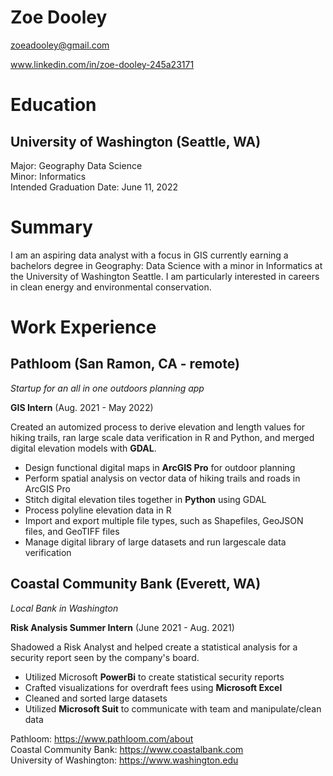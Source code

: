 # Zoe Dooley

zoeadooley@gmail.com

www.linkedin.com/in/zoe-dooley-245a23171

# Education
## University of Washington (Seattle, WA)
Major: Geography Data Science    
Minor: Informatics    
Intended Graduation Date: June 11, 2022    

# Summary

I am an aspiring data analyst with a focus in GIS currently earning a bachelors degree in Geography: Data Science with a minor in Informatics at the University of Washington Seattle. I am particularly interested in careers in clean energy and environmental conservation.

# Work Experience 

## Pathloom (San Ramon, CA - remote)

*Startup for an all in one outdoors planning app*

**GIS Intern** (Aug. 2021 - May 2022)

Created an automized process to derive elevation and length values for hiking trails, ran large scale data verification in R and Python, and merged digital elevation models with **GDAL**.

- Design functional digital maps in **ArcGIS Pro** for outdoor planning
- Perform spatial analysis on vector data of hiking trails and roads in ArcGIS Pro
- Stitch digital elevation tiles together in **Python** using GDAL
- Process polyline elevation data in R
- Import and export multiple file types, such as Shapefiles, GeoJSON files, and GeoTIFF files
- Manage digital library of large datasets and run largescale data verification

## Coastal Community Bank (Everett, WA)
*Local Bank in Washington*

**Risk Analysis Summer Intern** (June 2021 - Aug. 2021)

Shadowed a Risk Analyst and helped create a statistical analysis for a security report seen by the company's board.

- Utilized Microsoft **PowerBi** to create statistical security reports
- Crafted visualizations for overdraft fees using **Microsoft Excel**
- Cleaned and sorted large datasets
- Utilized **Microsoft Suit** to communicate with team and manipulate/clean data

Pathloom: https://www.pathloom.com/about    
Coastal Community Bank: https://www.coastalbank.com    
University of Washington: https://www.washington.edu    